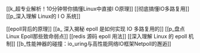 [[k_超专业解析！10分钟带你搞懂Linux中直接I O原理]]
[[彻底搞懂IO多路复用]]
[[p_深入理解 Linux的 I O 系统]]



[[epoll背后的原理]]
[[a_ 深入揭秘 epoll 是如何实现 IO 多路复用的]]
[[p_盘点Linux Epoll那些致命弱点]]
[[redis 源码 epoll 用法]]
[[深入理解 Linux 的 epoll 机制]]
[[b_性能神器的碰撞：io_uring与高性能网络IO框架Netpoll的邂逅]]
